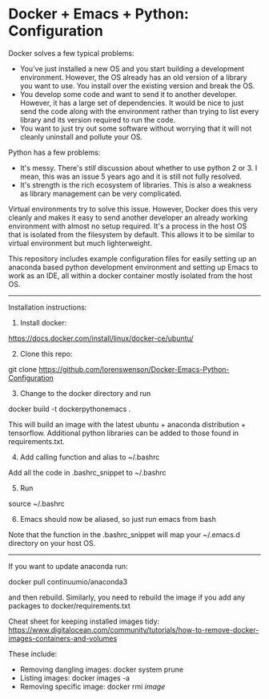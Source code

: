 # Docker + Emacs + Python: Configuration

Docker solves a few typical problems:

* You've just installed a new OS and you start building a development environment.  However, the OS already has an old version of a library you want to use.  You install over the existing version and break the OS.  
* You develop some code and want to send it to another developer.  However, it has a large set of dependencies.  It would be nice to just send the code along with the environment rather than trying to list every library and its version required to run the code.
* You want to just try out some software without worrying that it will not cleanly uninstall and pollute your OS.

Python has a few problems:

* It's messy.  There's *still* discussion about whether to use python 2 or 3.  I mean, this was an issue 5 years ago and it is still not fully resolved.
* It's strength is the rich ecosystem of libraries.  This is also a weakness as library management can be very complicated.

Virtual environments try to solve this issue.  However, Docker does this very cleanly and makes it easy to send another developer an already working environment with almost no setup required.  It's a process in the host OS that is isolated from the filesystem by default.  This allows it to be similar to virtual environment but much lighterweight.

This repository includes example configuration files for easily setting up an anaconda based python development environment and setting up Emacs to work as an IDE, all within a docker container mostly isolated from the host OS.

-----

Installation instructions:

1) Install docker: 

https://docs.docker.com/install/linux/docker-ce/ubuntu/

2) Clone this repo:

git clone https://github.com/lorenswenson/Docker-Emacs-Python-Configuration

3) Change to the docker directory and run

docker build -t dockerpythonemacs .

This will build an image with the latest ubuntu + anaconda distribution + tensorflow.
Additional python libraries can be added to those found in requirements.txt.

4) Add calling function and alias to ~/.bashrc

Add all the code in .bashrc_snippet to ~/.bashrc

5) Run

source ~/.bashrc

6) Emacs should now be aliased, so just run emacs from bash

Note that the function in the .bashrc_snippet will map your ~/.emacs.d directory on your host OS.


-----

If you want to update anaconda run:

docker pull continuumio/anaconda3

and then rebuild.  Similarly, you need to rebuild the image if you add any packages to docker/requirements.txt

Cheat sheet for keeping installed images tidy: https://www.digitalocean.com/community/tutorials/how-to-remove-docker-images-containers-and-volumes

These include:

* Removing dangling images: docker system prune
* Listing images:           docker images -a
* Removing specific image:  docker rmi *image*



